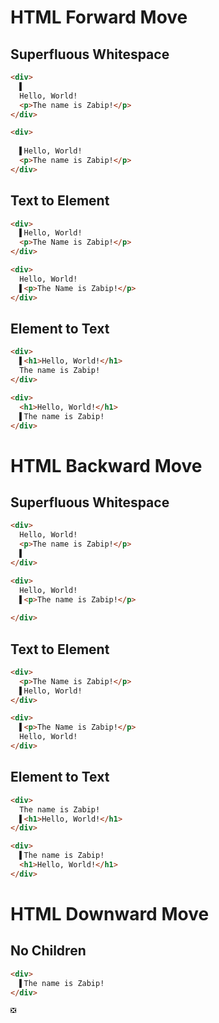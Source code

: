 # HTML Forward Move
## Superfluous Whitespace
```html
<div>
  ▌
  Hello, World!
  <p>The name is Zabip!</p>
</div>
```
```html
<div>
  
  ▌Hello, World!
  <p>The name is Zabip!</p>
</div>
```

## Text to Element
```html
<div>
  ▌Hello, World!
  <p>The Name is Zabip!</p>
</div>
```
```html
<div>
  Hello, World!
  ▌<p>The Name is Zabip!</p>
</div>
```

## Element to Text
```html
<div>
  ▌<h1>Hello, World!</h1>
  The name is Zabip!
</div>
```
```html
<div>
  <h1>Hello, World!</h1>
  ▌The name is Zabip!
</div>
```

# HTML Backward Move
## Superfluous Whitespace
```html
<div>
  Hello, World!
  <p>The name is Zabip!</p>
  ▌
</div>
```
```html
<div>
  Hello, World!
  ▌<p>The name is Zabip!</p>
  
</div>
```

## Text to Element
```html
<div>
  <p>The Name is Zabip!</p>
  ▌Hello, World!
</div>
```
```html
<div>
  ▌<p>The Name is Zabip!</p>
  Hello, World!
</div>
```

## Element to Text
```html
<div>
  The name is Zabip!
  ▌<h1>Hello, World!</h1>
</div>
```
```html
<div>
  ▌The name is Zabip!
  <h1>Hello, World!</h1>
</div>
```

# HTML Downward Move
## No Children
```html
<div>
  ▌The name is Zabip!
</div>
```
```html
❎
```